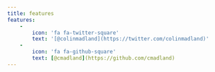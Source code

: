 ```yaml
---
title: features
features:
    -
        icon: 'fa fa-twitter-square'
        text: '[@colinmadland](https://twitter.com/colinmadland)'
    -
        icon: 'fa fa-github-square'
        text: [@cmadland](https://github.com/cmadland)
---
```


